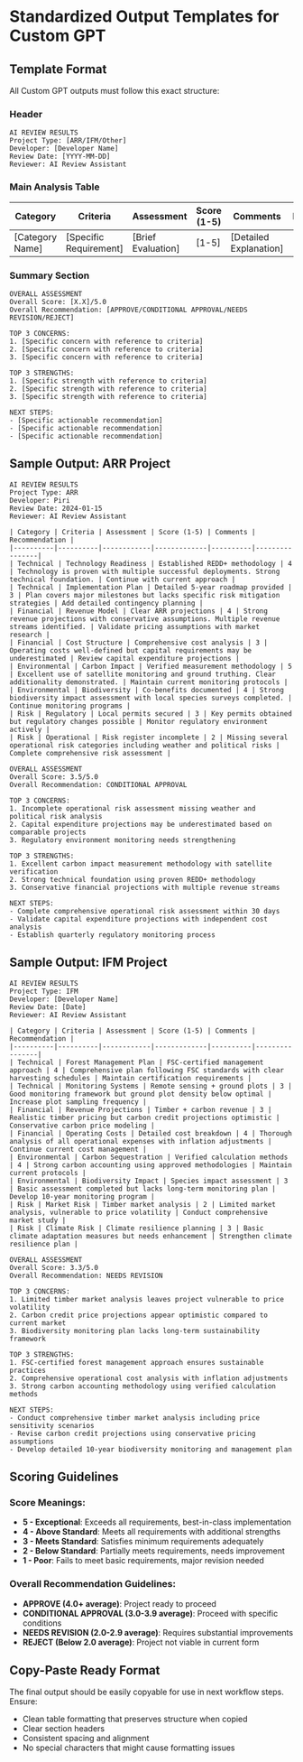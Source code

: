 # Standardized Output Templates for Custom GPT

## Template Format
All Custom GPT outputs must follow this exact structure:

### Header
```
AI REVIEW RESULTS
Project Type: [ARR/IFM/Other]
Developer: [Developer Name]
Review Date: [YYYY-MM-DD]
Reviewer: AI Review Assistant
```

### Main Analysis Table
| Category | Criteria | Assessment | Score (1-5) | Comments | Recommendation |
|----------|----------|------------|-------------|----------|----------------|
| [Category Name] | [Specific Requirement] | [Brief Evaluation] | [1-5] | [Detailed Explanation] | [Action Item] |

### Summary Section
```
OVERALL ASSESSMENT
Overall Score: [X.X]/5.0
Overall Recommendation: [APPROVE/CONDITIONAL APPROVAL/NEEDS REVISION/REJECT]

TOP 3 CONCERNS:
1. [Specific concern with reference to criteria]
2. [Specific concern with reference to criteria]  
3. [Specific concern with reference to criteria]

TOP 3 STRENGTHS:
1. [Specific strength with reference to criteria]
2. [Specific strength with reference to criteria]
3. [Specific strength with reference to criteria]

NEXT STEPS:
- [Specific actionable recommendation]
- [Specific actionable recommendation]
- [Specific actionable recommendation]
```

## Sample Output: ARR Project

```
AI REVIEW RESULTS
Project Type: ARR
Developer: Piri
Review Date: 2024-01-15
Reviewer: AI Review Assistant

| Category | Criteria | Assessment | Score (1-5) | Comments | Recommendation |
|----------|----------|------------|-------------|----------|----------------|
| Technical | Technology Readiness | Established REDD+ methodology | 4 | Technology is proven with multiple successful deployments. Strong technical foundation. | Continue with current approach |
| Technical | Implementation Plan | Detailed 5-year roadmap provided | 3 | Plan covers major milestones but lacks specific risk mitigation strategies | Add detailed contingency planning |
| Financial | Revenue Model | Clear ARR projections | 4 | Strong revenue projections with conservative assumptions. Multiple revenue streams identified. | Validate pricing assumptions with market research |
| Financial | Cost Structure | Comprehensive cost analysis | 3 | Operating costs well-defined but capital requirements may be underestimated | Review capital expenditure projections |
| Environmental | Carbon Impact | Verified measurement methodology | 5 | Excellent use of satellite monitoring and ground truthing. Clear additionality demonstrated. | Maintain current monitoring protocols |
| Environmental | Biodiversity | Co-benefits documented | 4 | Strong biodiversity impact assessment with local species surveys completed. | Continue monitoring programs |
| Risk | Regulatory | Local permits secured | 3 | Key permits obtained but regulatory changes possible | Monitor regulatory environment actively |
| Risk | Operational | Risk register incomplete | 2 | Missing several operational risk categories including weather and political risks | Complete comprehensive risk assessment |

OVERALL ASSESSMENT
Overall Score: 3.5/5.0
Overall Recommendation: CONDITIONAL APPROVAL

TOP 3 CONCERNS:
1. Incomplete operational risk assessment missing weather and political risk analysis
2. Capital expenditure projections may be underestimated based on comparable projects
3. Regulatory environment monitoring needs strengthening

TOP 3 STRENGTHS:
1. Excellent carbon impact measurement methodology with satellite verification
2. Strong technical foundation using proven REDD+ methodology
3. Conservative financial projections with multiple revenue streams

NEXT STEPS:
- Complete comprehensive operational risk assessment within 30 days
- Validate capital expenditure projections with independent cost analysis
- Establish quarterly regulatory monitoring process
```

## Sample Output: IFM Project

```
AI REVIEW RESULTS
Project Type: IFM
Developer: [Developer Name]
Review Date: [Date]
Reviewer: AI Review Assistant

| Category | Criteria | Assessment | Score (1-5) | Comments | Recommendation |
|----------|----------|------------|-------------|----------|----------------|
| Technical | Forest Management Plan | FSC-certified management approach | 4 | Comprehensive plan following FSC standards with clear harvesting schedules | Maintain certification requirements |
| Technical | Monitoring Systems | Remote sensing + ground plots | 3 | Good monitoring framework but ground plot density below optimal | Increase plot sampling frequency |
| Financial | Revenue Projections | Timber + carbon revenue | 3 | Realistic timber pricing but carbon credit projections optimistic | Conservative carbon price modeling |
| Financial | Operating Costs | Detailed cost breakdown | 4 | Thorough analysis of all operational expenses with inflation adjustments | Continue current cost management |
| Environmental | Carbon Sequestration | Verified calculation methods | 4 | Strong carbon accounting using approved methodologies | Maintain current protocols |
| Environmental | Biodiversity Impact | Species impact assessment | 3 | Basic assessment completed but lacks long-term monitoring plan | Develop 10-year monitoring program |
| Risk | Market Risk | Timber market analysis | 2 | Limited market analysis, vulnerable to price volatility | Conduct comprehensive market study |
| Risk | Climate Risk | Climate resilience planning | 3 | Basic climate adaptation measures but needs enhancement | Strengthen climate resilience plan |

OVERALL ASSESSMENT
Overall Score: 3.3/5.0
Overall Recommendation: NEEDS REVISION

TOP 3 CONCERNS:
1. Limited timber market analysis leaves project vulnerable to price volatility
2. Carbon credit price projections appear optimistic compared to current market
3. Biodiversity monitoring plan lacks long-term sustainability framework

TOP 3 STRENGTHS:
1. FSC-certified forest management approach ensures sustainable practices
2. Comprehensive operational cost analysis with inflation adjustments
3. Strong carbon accounting methodology using verified calculation methods

NEXT STEPS:
- Conduct comprehensive timber market analysis including price sensitivity scenarios
- Revise carbon credit projections using conservative pricing assumptions
- Develop detailed 10-year biodiversity monitoring and management plan
```

## Scoring Guidelines

### Score Meanings:
- **5 - Exceptional**: Exceeds all requirements, best-in-class implementation
- **4 - Above Standard**: Meets all requirements with additional strengths
- **3 - Meets Standard**: Satisfies minimum requirements adequately
- **2 - Below Standard**: Partially meets requirements, needs improvement
- **1 - Poor**: Fails to meet basic requirements, major revision needed

### Overall Recommendation Guidelines:
- **APPROVE (4.0+ average)**: Project ready to proceed
- **CONDITIONAL APPROVAL (3.0-3.9 average)**: Proceed with specific conditions
- **NEEDS REVISION (2.0-2.9 average)**: Requires substantial improvements
- **REJECT (Below 2.0 average)**: Project not viable in current form

## Copy-Paste Ready Format
The final output should be easily copyable for use in next workflow steps. Ensure:
- Clean table formatting that preserves structure when copied
- Clear section headers
- Consistent spacing and alignment
- No special characters that might cause formatting issues